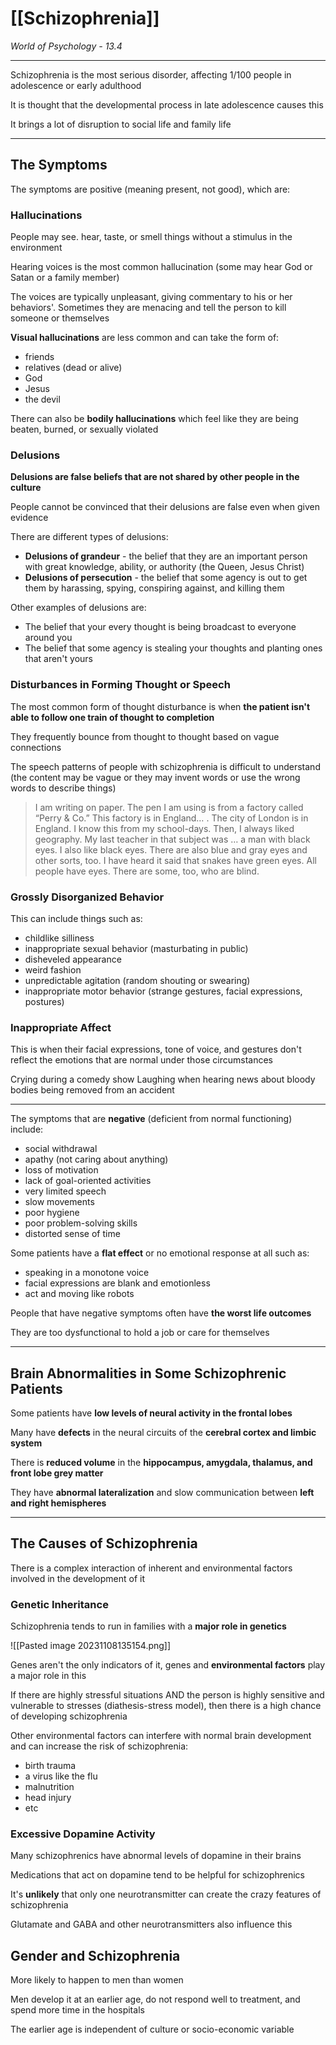 # [[Schizophrenia]]
*World of Psychology - 13.4*

---

Schizophrenia is the most serious disorder, affecting 1/100 people in adolescence or early adulthood

It is thought that the developmental process in late adolescence causes this

It brings a lot of disruption to social life and family life

---

## The Symptoms

The symptoms are positive (meaning present, not good), which are:

### Hallucinations

People may see. hear, taste, or smell things without a stimulus in the environment

Hearing voices is the most common hallucination (some may hear God or Satan or a family member)

The voices are typically unpleasant, giving commentary to his or her behaviors'. Sometimes they are menacing and tell the person to kill someone or themselves

**Visual hallucinations** are less common and can take the form of:
- friends
- relatives (dead or alive)
- God
- Jesus
- the devil

There can also be **bodily hallucinations** which feel like they are being beaten, burned, or sexually violated

### Delusions

**Delusions are false beliefs that are not shared by other people in the culture**

People cannot be convinced that their delusions are false even when given evidence

There are different types of delusions:

- **Delusions of grandeur** - the belief that they are an important person with great knowledge, ability, or authority (the Queen, Jesus Christ)
- **Delusions of persecution** - the belief that some agency is out to get them by harassing, spying, conspiring against, and killing them 

Other examples of delusions are:
- The belief that your every thought is being broadcast to everyone around you
- The belief that some agency is stealing your thoughts and planting ones that aren't yours

### Disturbances in Forming Thought or Speech

The most common form of thought disturbance is when **the patient isn't able to follow one train of thought to completion**

They frequently bounce from thought to thought based on vague connections

The speech patterns of people with schizophrenia is difficult to understand (the content may be vague or they may invent words or use the wrong words to describe things)

> I am writing on paper. The pen I am using is from a factory called “Perry & Co.” This factory is in England… . The city of London is in England. I know this from my school-days. Then, I always liked geography. My last teacher in that subject was … a man with black eyes. I also like black eyes. There are also blue and gray eyes and other sorts, too. I have heard it said that snakes have green eyes. All people have eyes. There are some, too, who are blind.

### Grossly Disorganized Behavior

This can include things such as:
- childlike silliness
- inappropriate sexual behavior (masturbating in public)
- disheveled appearance
- weird fashion
- unpredictable agitation (random shouting or swearing)
- inappropriate motor behavior (strange gestures, facial expressions, postures)

### Inappropriate Affect

This is when their facial expressions, tone of voice, and gestures don't reflect the emotions that are normal under those circumstances

Crying during a comedy show
Laughing when hearing news about bloody bodies being removed from an accident

---

The symptoms that are **negative** (deficient from normal functioning) include:

- social withdrawal
- apathy (not caring about anything)
- loss of motivation
- lack of goal-oriented activities
- very limited speech
- slow movements
- poor hygiene
- poor problem-solving skills
- distorted sense of time

Some patients have a **flat effect** or no emotional response at all such as:

- speaking in a monotone voice
- facial expressions are blank and emotionless
- act and moving like robots

People that have negative symptoms often have **the worst life outcomes**

They are too dysfunctional to hold a job or care for themselves

---

## Brain Abnormalities in Some Schizophrenic Patients

Some patients have **low levels of neural activity in the frontal lobes**

Many have **defects** in the neural circuits of the **cerebral cortex and limbic system**

There is **reduced volume** in the **hippocampus, amygdala, thalamus, and front lobe grey matter**

They have **abnormal lateralization** and slow communication between **left and right hemispheres**

---
## The Causes of Schizophrenia

There is a complex interaction of inherent and environmental factors involved in the development of it

### Genetic Inheritance

Schizophrenia tends to run in families with a **major role in genetics**

![[Pasted image 20231108135154.png]]

Genes aren't the only indicators of it, genes and **environmental factors** play a major role in this

If there are highly stressful situations AND the person is highly sensitive and vulnerable to stresses (diathesis-stress model), then there is a high chance of developing schizophrenia

Other environmental factors can interfere with normal brain development and can increase the risk of schizophrenia:
- birth trauma
- a virus like the flu
- malnutrition
- head injury
- etc

### Excessive Dopamine Activity

Many schizophrenics have abnormal levels of dopamine in their brains

Medications that act on dopamine tend to be helpful for schizophrenics

It's **unlikely** that only one neurotransmitter can create the crazy features of schizophrenia

Glutamate and GABA and other neurotransmitters also influence this

## Gender and Schizophrenia

More likely to happen to men than women

Men develop it at an earlier age, do not respond well to treatment, and spend more time in the hospitals

The earlier age is independent of culture or socio-economic variable
